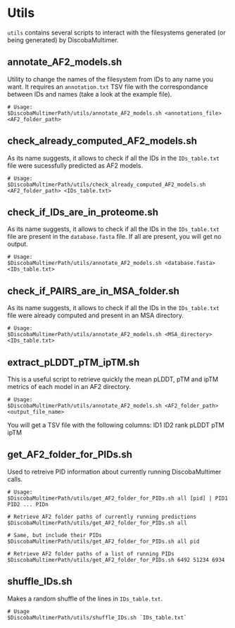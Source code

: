# Utils
`utils` contains several scripts to interact with the filesystems generated (or being generated) by DiscobaMultimer.

## annotate_AF2_models.sh
Utility to change the names of the filesystem from IDs to any name you want. It requires an `annotation.txt` TSV file with the correspondance between IDs and names (take a look at the example file).

```
# Usage:
$DiscobaMultimerPath/utils/annotate_AF2_models.sh <annotations_file> <AF2_folder_path>
```

## check_already_computed_AF2_models.sh
As its name suggests, it allows to check if all the IDs in the `IDs_table.txt` file were sucessfully predicted as AF2 models.

```
# Usage:
$DiscobaMultimerPath/utils/check_already_computed_AF2_models.sh <AF2_folder_path> <IDs_table.txt>
```

## check_if_IDs_are_in_proteome.sh
As its name suggests, it allows to check if all the IDs in the `IDs_table.txt` file are present in the `database.fasta` file. If all are present, you will get no output.


```
# Usage:
$DiscobaMultimerPath/utils/annotate_AF2_models.sh <database.fasta> <IDs_table.txt>
```

## check_if_PAIRS_are_in_MSA_folder.sh
As its name suggests, it allows to check if all the IDs in the `IDs_table.txt` file were already computed and present in an MSA directory.

```
# Usage:
$DiscobaMultimerPath/utils/annotate_AF2_models.sh <MSA_directory> <IDs_table.txt>
```

## extract_pLDDT_pTM_ipTM.sh
This is a useful script to retrieve quickly the mean pLDDT, pTM and ipTM metrics of each model in an AF2 directory.

```
# Usage:
$DiscobaMultimerPath/utils/annotate_AF2_models.sh <AF2_folder_path> <output_file_name>
```

You will get a TSV file with the following columns: ID1  ID2  rank  pLDDT  pTM  ipTM


## get_AF2_folder_for_PIDs.sh
Used to retreive PID information about currently running DiscobaMultimer calls.


```
# Usage:
$DiscobaMultimerPath/utils/get_AF2_folder_for_PIDs.sh all [pid] | PID1 PID2 ... PIDn

# Retrieve AF2 folder paths of currently running predictions
$DiscobaMultimerPath/utils/get_AF2_folder_for_PIDs.sh all

# Same, but include their PIDs
$DiscobaMultimerPath/utils/get_AF2_folder_for_PIDs.sh all pid

# Retrieve AF2 folder paths of a list of running PIDs
$DiscobaMultimerPath/utils/get_AF2_folder_for_PIDs.sh 6492 51234 6934
```

## shuffle_IDs.sh
Makes a random shuffle of the lines in `IDs_table.txt`.

```
# Usage
$DiscobaMultimerPath/utils/shuffle_IDs.sh `IDs_table.txt`
```
